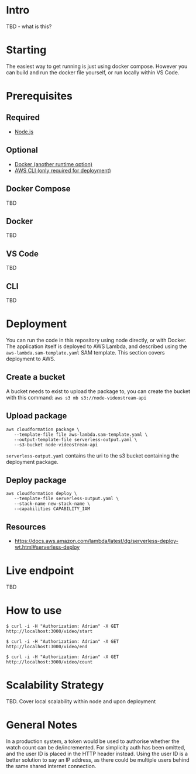 # Intro
TBD - what is this?

# Starting
The easiest way to get running is just using docker compose. However you can build and run the docker file yourself, or run locally within VS Code.

# Prerequisites
## Required
- [Node.js](https://nodejs.org/en/download/)

## Optional
- [Docker (another runtime option)](https://docs.docker.com/install/)
- [AWS CLI (only required for deployment)](https://docs.aws.amazon.com/cli/latest/userguide/installing.html)

## Docker Compose
TBD
## Docker
TBD
## VS Code
TBD
## CLI
TBD

# Deployment
You can run the code in this repository using node directly, or with Docker. The application itself is deployed to AWS Lambda, and described using the `aws-lambda.sam-template.yaml` SAM template. This section covers deployment to AWS.

## Create a bucket
A bucket needs to exist to upload the package to, you can create the bucket with this command: 
`aws s3 mb s3://node-videostream-api`

## Upload package
```
aws cloudformation package \
   --template-file file aws-lambda.sam-template.yaml \
   --output-template-file serverless-output.yaml \
   --s3-bucket node-videostream-api
```
`serverless-output.yaml` contains the uri to the s3 bucket containing the deployment package.

## Deploy package
```
aws cloudformation deploy \
   --template-file serverless-output.yaml \
   --stack-name new-stack-name \
   --capabilities CAPABILITY_IAM
```

## Resources
- https://docs.aws.amazon.com/lambda/latest/dg/serverless-deploy-wt.html#serverless-deploy

# Live endpoint
TBD

# How to use
`$ curl -i -H "Authorization: Adrian" -X GET http://localhost:3000/video/start`

`$ curl -i -H "Authorization: Adrian" -X GET http://localhost:3000/video/end`

`$ curl -i -H "Authorization: Adrian" -X GET http://localhost:3000/video/count`

# Scalability Strategy
TBD. Cover local scalability within node and upon deployment

# General Notes
In a production system, a token would be used to authorise whether the
watch count can be de/incremented. For simplicity auth has been omitted,
and the user ID is placed in the HTTP header instead.
Using the user ID is a better solution to say an IP address, as there 
could be multiple users behind the same shared internet connection.